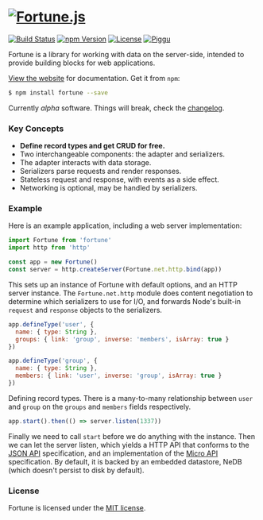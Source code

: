 # [![Fortune.js](https://fortunejs.github.io/fortune-website/assets/fortune_logo.svg)](http://fortunejs.com)

[![Build Status](https://img.shields.io/travis/fortunejs/fortune/rewrite.svg?style=flat-square)](https://travis-ci.org/fortunejs/fortune)
[![npm Version](https://img.shields.io/npm/v/fortune.svg?style=flat-square)](https://www.npmjs.com/package/fortune)
[![License](https://img.shields.io/npm/l/fortune.svg?style=flat-square)](https://raw.githubusercontent.com/fortunejs/fortune/rewrite/LICENSE)
[![Piggu](https://img.shields.io/badge/pigs-flying-fca889.svg?style=flat-square)](http://fortunejs.com)

Fortune is a library for working with data on the server-side, intended to provide building blocks for web applications.

[View the website](http://fortunejs.com) for documentation. Get it from `npm`:

```sh
$ npm install fortune --save
```

Currently *alpha* software. Things will break, check the [changelog](https://github.com/fortunejs/fortune/blob/rewrite/doc/CHANGELOG.md).


### Key Concepts

- **Define record types and get CRUD for free.**
- Two interchangeable components: the adapter and serializers.
- The adapter interacts with data storage.
- Serializers parse requests and render responses.
- Stateless request and response, with events as a side effect.
- Networking is optional, may be handled by serializers.


### Example

Here is an example application, including a web server implementation:

```js
import Fortune from 'fortune'
import http from 'http'

const app = new Fortune()
const server = http.createServer(Fortune.net.http.bind(app))
```

This sets up an instance of Fortune with default options, and an HTTP server instance. The `Fortune.net.http` module does content negotiation to determine which serializers to use for I/O, and forwards Node's built-in `request` and `response` objects to the serializers.

```js
app.defineType('user', {
  name: { type: String },
  groups: { link: 'group', inverse: 'members', isArray: true }
})

app.defineType('group', {
  name: { type: String },
  members: { link: 'user', inverse: 'group', isArray: true }
})
```

Defining record types. There is a many-to-many relationship between `user` and `group` on the `groups` and `members` fields respectively.

```js
app.start().then(() => server.listen(1337))
```

Finally we need to call `start` before we do anything with the instance. Then we can let the server listen, which yields a HTTP API that conforms to the [JSON API](http://jsonapi.org) specification, and an implementation of the [Micro API](http://micro-api.org) specification. By default, it is backed by an embedded datastore, NeDB (which doesn't persist to disk by default).


### License

Fortune is licensed under the [MIT license](https://raw.githubusercontent.com/fortunejs/fortune/rewrite/LICENSE).
